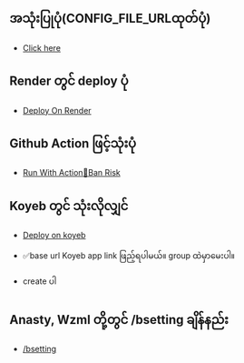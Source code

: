 ## အသုံးပြုပုံ(CONFIG_FILE_URLထုတ်ပုံ)

- [Click here](https://github.com/dr007bot/Allin1mltb/blob/manual/Manual/config.md)

## Render တွင် deploy ပုံ

- [Deploy On Render](https://github.com/dr007bot/Allin1mltb/blob/manual/Manual/render.md)

## Github Action ဖြင့်သုံးပုံ

- [Run With Action😬Ban Risk](https://github.com/dr007bot/Allin1mltb/blob/manual/Manual/GithubAction.md)

## Koyeb တွင် သုံးလိုလျှင်

- [Deploy on koyeb](https://github.com/dr007bot/Allin1mltb/blob/manual/Manual/koyeb.md)

- ✅base url Koyeb app link ဖြည့်ရပါမယ်။ group ထဲမှာမေးပါ။

- create ပါ

## Anasty, Wzml တို့တွင် /bsetting ချိန်နည်း

- [/bsetting](https://github.com/dr007bot/Allin1mltb/blob/manual/Manual/bsetting.md)
